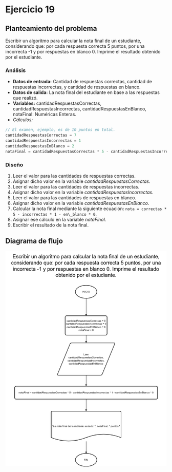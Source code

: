 # Ejercicio 19

## Planteamiento del problema

Escribir un algoritmo para calcular la nota final de un estudiante, considerando que: por cada respuesta correcta 5 puntos, por una incorrecta -1 y por respuestas en blanco 0. Imprime el resultado obtenido por el estudiante.

### Análisis

- **Datos de entrada:** Cantidad de respuestas correctas, cantidad de respuestas incorrectas, y cantidad de respuestas en blanco.
- **Datos de salida:** La nota final del estudiante en base a las respuestas que realizó.
- **Variables:** cantidadRespuestasCorrectas, cantidadRespuestasIncorrectas, cantidadRespuestasEnBlanco, notaFinal: Numéricas Enteras.
- _Cálculos:_
```C
// El examen, ejemplo, es de 10 puntos en total.
cantidadRespuestasCorrectas = 7
cantidadRespuestasIncorrectas = 1
cantidadRespuestasEnBlanco = 2
notaFinal = cantidadRespuestasCorrectas * 5 - cantidadRespuestasIncorrectas * 1 - cantidadRespuestasBlanco * 0
```

### Diseño

1. Leer el valor para las cantidades de respuestas correctas.
2. Asignar dicho valor en la variable *cantidadRespuestasCorrectas*.
3. Leer el valor para las cantidades de respuestas incorrectas.
4. Asignar dicho valor en la variable *cantidadRespuestasIncorrectas*.
5. Leer el valor para las cantidades de respuestas en blanco.
6. Asignar dicho valor en la variable *cantidadRespuestasEnBlanco*.
7. Calcular la nota final mediante la siguiente ecuación: `nota = correctas * 5 - incorrectas * 1 - en\_blanco * 0`.
8. Asignar ese cálculo en la variable *notaFinal*.
9. Escribir el resultado de la nota final.

## Diagrama de flujo

![DFD del ejercicio 19](./Ejercicio19DFD.png)
